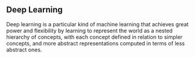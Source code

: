 ## Deep Learning

Deep learning is a particular kind of machine learning that achieves great power and flexibility by learning to
represent the world as a nested hierarchy of concepts, with each concept defined in
relation to simpler concepts, and more abstract representations computed in terms
of less abstract ones.
